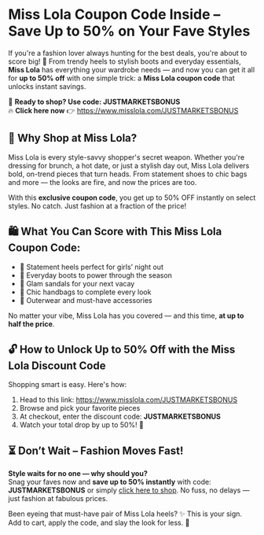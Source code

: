 <h1>Miss Lola Coupon Code Inside – Save Up to 50% on Your Fave Styles</h1>
<p>If you're a fashion lover always hunting for the best deals, you're about to score big! 💃 From trendy heels to stylish boots and everyday essentials, <strong>Miss Lola</strong> has everything your wardrobe needs — and now you can get it all for <strong>up to 50% off</strong> with one simple trick: a <strong>Miss Lola coupon code</strong> that unlocks instant savings.</p>
<p>🎁 <strong>Ready to shop? Use code: JUSTMARKETSBONUS</strong><br>🔥 <strong>Click here now</strong> 👉 <a href="https://www.misslola.com/JUSTMARKETSBONUS" target="_blank">https://www.misslola.com/JUSTMARKETSBONUS</a></p>
<h2>💖 Why Shop at Miss Lola?</h2>
<p>Miss Lola is every style-savvy shopper's secret weapon. Whether you're dressing for brunch, a hot date, or just a stylish day out, Miss Lola delivers bold, on-trend pieces that turn heads. From statement shoes to chic bags and more — the looks are fire, and now the prices are too.</p>
<p>With this <strong>exclusive coupon code</strong>, you get up to 50% OFF instantly on select styles. No catch. Just fashion at a fraction of the price!</p>
<h2>🛍️ What You Can Score with This Miss Lola Coupon Code:</h2>
<ul>
<li>👠 Statement heels perfect for girls’ night out</li>
<li>🖤 Everyday boots to power through the season</li>
<li>💎 Glam sandals for your next vacay</li>
<li>👜 Chic handbags to complete every look</li>
<li>🧥 Outerwear and must-have accessories</li>
</ul>
<p>No matter your vibe, Miss Lola has you covered — and this time, <strong>at up to half the price</strong>.</p>
<h2>🔓 How to Unlock Up to 50% Off with the Miss Lola Discount Code</h2>
<p>Shopping smart is easy. Here's how:</p>
<ol>
<li>Head to this link: <a href="https://www.misslola.com/JUSTMARKETSBONUS" target="_blank">https://www.misslola.com/JUSTMARKETSBONUS</a></li>
<li>Browse and pick your favorite pieces</li>
<li>At checkout, enter the discount code: <strong>JUSTMARKETSBONUS</strong></li>
<li>Watch your total drop by up to 50%! 🎉</li>
</ol>
<h2>⏳ Don’t Wait – Fashion Moves Fast!</h2>
<p><strong>Style waits for no one — why should you?</strong><br>Snag your faves now and <strong>save up to 50% instantly</strong> with code: <strong>JUSTMARKETSBONUS</strong> or simply <a href="https://www.misslola.com/JUSTMARKETSBONUS" target="_blank">click here to shop</a>. No fuss, no delays — just fashion at fabulous prices.</p>
<p>Been eyeing that must-have pair of Miss Lola heels? ✨ This is your sign. Add to cart, apply the code, and slay the look for less. 💃</p>
